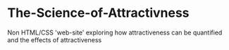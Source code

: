 # The-Science-of-Attractivness
Non HTML/CSS 'web-site' exploring how attractiveness can be quantified and the effects of attractiveness
